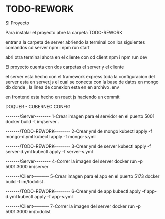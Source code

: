 # TODO-REWORK
 SI Proyecto

Para instalar el proyecto abre la carpeta TODO-REWORK

entrar a la carpeta de server abriendo la terminal con los siguientes comandos
cd server 
npm i
npm run start

abri otra terminal ahora en el cliente con
cd client
npm i
npm run dev

El proyecto cuenta con dos carpetas el server y el cliente

el server esta hecho con el framework express toda la configuracion del server esta en server.js
el cual se conecta con la base de datos en mongo db donde , la linea de conexion esta en en archivo .env

en frontend esta hecho en react js
haciendo un commit

DOQUER - CUBERNEC CONFIG

-------/Server--------
1-Crear imagen para el servidor en el puerto 5001
docker build -t im/server .

-------/TODO-REWORK--------
2-Crear yml de mongo
kubectl apply -f mongo-d.yml
kubectl apply -f mongo-s.yml

-------/TODO-REWORK--------
3-Crear yml de server
kubectl apply -f server-d.yml
kubectl apply -f server-s.yml

-------/Server--------
4-Correr la imagen del server
docker run -p 5001:3000 im/server

-------/Client--------
5-Crear imagen para el app en el puerto 5173
docker build -t im/todolist .

-------/TODO-REWORK--------
6-Crear yml de app
kubectl apply -f app-d.yml
kubectl apply -f app-s.yml

-------/Client--------
7-Correr la imagen del server
docker run -p 5001:3000 im/todolist


